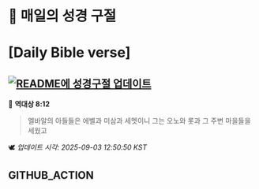 # 🙏 매일의 성경 구절
# [Daily Bible verse]
## [![README에 성경구절 업데이트](https://github.com/DONGSUKA/first_test/actions/workflows/update-readme-bible.yml/badge.svg)](https://github.com/DONGSUKA/first_test/actions/workflows/update-readme-bible.yml)
<!-- START_BIBLE_VERSE -->
📖 **역대상 8:12**
> 엘바알의 아들들은 에벨과 미삼과 세멧이니 그는 오노와 롯과 그 주변 마을들을 세웠고

🕊️ _업데이트 시각: 2025-09-03 12:50:50 KST_
  <!-- END_BIBLE_VERSE -->
## GITHUB_ACTION
